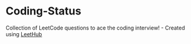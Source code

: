 # Coding-Status
Collection of LeetCode questions to ace the coding interview! - Created using [LeetHub](https://github.com/QasimWani/LeetHub)
